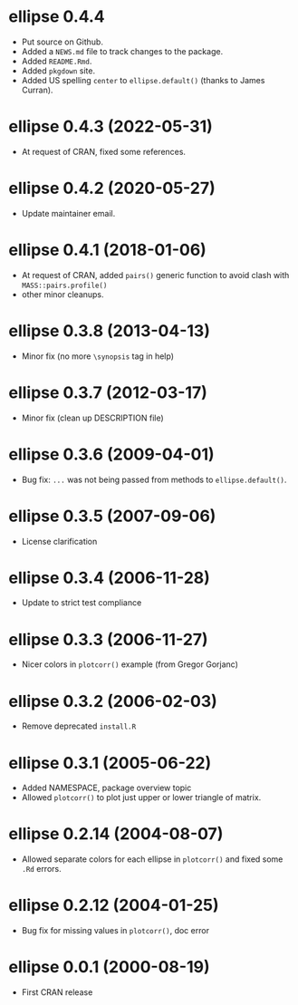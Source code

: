 # ellipse 0.4.4

* Put source on Github.
* Added a `NEWS.md` file to track changes to the package.
* Added `README.Rmd`.
* Added `pkgdown` site.
* Added US spelling `center` to `ellipse.default()` (thanks to
James Curran).

# ellipse 0.4.3 (2022-05-31)  

- At request of CRAN, fixed some references.

# ellipse 0.4.2 (2020-05-27)  

- Update maintainer email.

# ellipse 0.4.1 (2018-01-06)  

- At request of CRAN, added `pairs()` generic function to avoid
clash with `MASS::pairs.profile()`
- other minor cleanups.

# ellipse 0.3.8 (2013-04-13)  

- Minor fix (no more `\synopsis` tag in help)

# ellipse 0.3.7 (2012-03-17)  

- Minor fix (clean up DESCRIPTION file)

# ellipse 0.3.6 (2009-04-01)  

- Bug fix:  `...` was not being passed from methods to `ellipse.default()`.

# ellipse 0.3.5 (2007-09-06)  

- License clarification

# ellipse 0.3.4 (2006-11-28)  

- Update to strict test compliance

# ellipse 0.3.3 (2006-11-27)  

- Nicer colors in `plotcorr()` example (from Gregor Gorjanc)
		   
# ellipse 0.3.2 (2006-02-03)  

- Remove deprecated `install.R`

# ellipse 0.3.1 (2005-06-22) 

- Added NAMESPACE, package overview topic
- Allowed `plotcorr()` to plot just upper or lower triangle
of matrix.

# ellipse 0.2.14 (2004-08-07) 

- Allowed separate colors for each ellipse in `plotcorr()`
and fixed some `.Rd` errors.

# ellipse 0.2.12 (2004-01-25) 

- Bug fix for missing values in `plotcorr()`, doc error

# ellipse 0.0.1 (2000-08-19)

- First CRAN release
		    






		    





